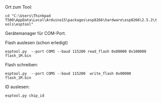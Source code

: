 Ort zum Tool:

```	cd "C:\Users\Thinkpad T500\AppData\Local\Arduino15\packages\esp8266\hardware\esp8266\2.5.2\tools\esptool" ```


Gerätemanager für COM-Port.


Flash auslesen (schon erledigt)

```	esptool.py  --port COM5 --baud 115200 read_flash 0x00000 0x100000 flash_1M.bin ```


Flash schreiben:

```	esptool.py  --port COM5 --baud 115200  write_flash 0x00000 flash_1M.bin ```


ID auslesen:

```	esptool.py chip_id ```